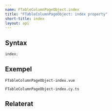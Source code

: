 ```yaml
---
name: FTableColumnPageObject.index
title: "FTableColumnPageObject: index property"
short-title: index
layout: api
---
```


## Syntax

```ts nocompile nolint
index;
```

## Exempel

```import static
FTableColumnPageObject-index.vue
```

```import
FTableColumnPageObject-index.cy.ts
```

## Relaterat
